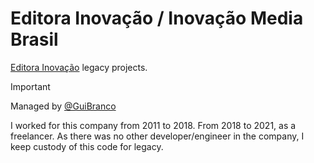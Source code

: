 # Editora Inovação / Inovação Media Brasil

[Editora Inovação](https://editorainovacao.com.br) legacy projects.


> [!Important]
>
> Managed by [@GuiBranco](https://github.com/guibranco)
>
> I worked for this company from 2011 to 2018. From 2018 to 2021, as a freelancer.
> As there was no other developer/engineer in the company, I keep custody of this code for legacy.
